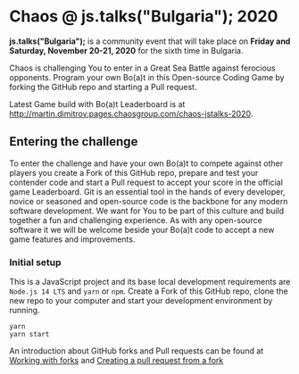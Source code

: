 # Chaos @ js.talks("Bulgaria"); 2020

**js.talks("Bulgaria");** is a community event that will take place on **Friday and Saturday, November 20-21, 2020** for the sixth time in Bulgaria.

Chaos is challenging You to enter in a Great Sea Battle against ferocious opponents. Program your own Bo(a)t in this Open-source Coding Game by forking the GitHub repo and starting a Pull request.

Latest Game build with Bo(a)t Leaderboard is at http://martin.dimitrov.pages.chaosgroup.com/chaos-jstalks-2020.

## Entering the challenge

To enter the challenge and have your own Bo(a)t to compete against other players you create a Fork of this GitHub repo, prepare and test your contender code and start a Pull request to accept your score in the official game Leaderboard. Git is an essential tool in the hands of every developer, novice or seasoned and open-source code is the backbone for any modern software development. We want for You to be part of this culture and build together a fun and challenging experience. As with any open-source software it we will be welcome beside your Bo(a)t code to accept a new game features and improvements.

### Initial setup

This is a JavaScript project and its base local development requirements are `Node.js 14 LTS` and `yarn` or `npm`. Create a Fork of this GitHub repo, clone the new repo to your computer and start your development environment by running.

```
yarn
yarn start
```

An introduction about GitHub forks and Pull requests can be found at [Working with forks](https://docs.github.com/en/free-pro-team@latest/github/collaborating-with-issues-and-pull-requests/working-with-forks) and [Creating a pull request from a fork](https://docs.github.com/en/free-pro-team@latest/github/collaborating-with-issues-and-pull-requests/creating-a-pull-request-from-a-fork)
